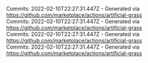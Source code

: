 Commits: 2022-02-10T22:27:31.447Z - Generated via https://github.com/marketplace/actions/artificial-grass
<br>
Commits: 2022-02-10T22:27:31.447Z - Generated via https://github.com/marketplace/actions/artificial-grass
<br>
Commits: 2022-02-10T22:27:31.447Z - Generated via https://github.com/marketplace/actions/artificial-grass
<br>
Commits: 2022-02-10T22:27:31.447Z - Generated via https://github.com/marketplace/actions/artificial-grass
<br>
